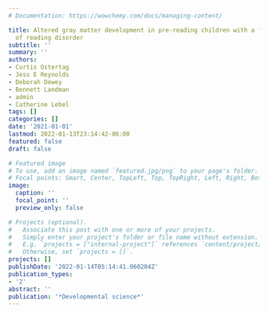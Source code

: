 ```yaml
---
# Documentation: https://wowchemy.com/docs/managing-content/

title: Altered gray matter development in pre-reading children with a family history
  of reading disorder
subtitle: ''
summary: ''
authors:
- Curtis Ostertag
- Jess E Reynolds
- Deborah Dewey
- Bennett Landman
- admin
- Catherine Lebel
tags: []
categories: []
date: '2021-01-01'
lastmod: 2022-01-13T23:14:42-06:00
featured: false
draft: false

# Featured image
# To use, add an image named `featured.jpg/png` to your page's folder.
# Focal points: Smart, Center, TopLeft, Top, TopRight, Left, Right, BottomLeft, Bottom, BottomRight.
image:
  caption: ''
  focal_point: ''
  preview_only: false

# Projects (optional).
#   Associate this post with one or more of your projects.
#   Simply enter your project's folder or file name without extension.
#   E.g. `projects = ["internal-project"]` references `content/project/deep-learning/index.md`.
#   Otherwise, set `projects = []`.
projects: []
publishDate: '2022-01-14T05:14:41.060204Z'
publication_types:
- '2'
abstract: ''
publication: '*Developmental science*'
---
```

